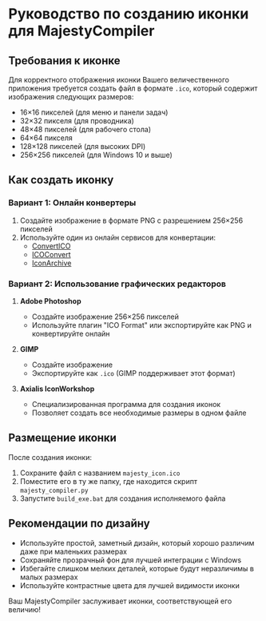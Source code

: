 # Руководство по созданию иконки для MajestyCompiler

## Требования к иконке

Для корректного отображения иконки Вашего величественного приложения требуется создать файл в формате `.ico`, который содержит изображения следующих размеров:

- 16×16 пикселей (для меню и панели задач)
- 32×32 пикселя (для проводника)
- 48×48 пикселей (для рабочего стола)
- 64×64 пикселя 
- 128×128 пикселей (для высоких DPI)
- 256×256 пикселей (для Windows 10 и выше)

## Как создать иконку

### Вариант 1: Онлайн конвертеры

1. Создайте изображение в формате PNG с разрешением 256×256 пикселей
2. Используйте один из онлайн сервисов для конвертации:
   - [ConvertICO](https://convertico.com/)
   - [ICOConvert](https://icoconvert.com/)
   - [IconArchive](https://iconarchive.com/tools/icon-maker.html)

### Вариант 2: Использование графических редакторов

1. **Adobe Photoshop**
   - Создайте изображение 256×256 пикселей
   - Используйте плагин "ICO Format" или экспортируйте как PNG и конвертируйте онлайн

2. **GIMP**
   - Создайте изображение
   - Экспортируйте как `.ico` (GIMP поддерживает этот формат)

3. **Axialis IconWorkshop**
   - Специализированная программа для создания иконок
   - Позволяет создать все необходимые размеры в одном файле

## Размещение иконки

После создания иконки:

1. Сохраните файл с названием `majesty_icon.ico`
2. Поместите его в ту же папку, где находится скрипт `majesty_compiler.py`
3. Запустите `build_exe.bat` для создания исполняемого файла

## Рекомендации по дизайну

- Используйте простой, заметный дизайн, который хорошо различим даже при маленьких размерах
- Сохраняйте прозрачный фон для лучшей интеграции с Windows
- Избегайте слишком мелких деталей, которые будут неразличимы в малых размерах
- Используйте контрастные цвета для лучшей видимости иконки

Ваш MajestyCompiler заслуживает иконки, соответствующей его величию! 